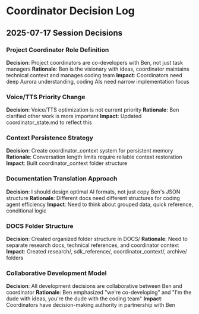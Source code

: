 # Coordinator Decision Log

## 2025-07-17 Session Decisions

### Project Coordinator Role Definition
**Decision**: Project coordinators are co-developers with Ben, not just task managers
**Rationale**: Ben is the visionary with ideas, coordinator maintains technical context and manages coding team
**Impact**: Coordinators need deep Aurora understanding, coding AIs need narrow implementation focus

### Voice/TTS Priority Change
**Decision**: Voice/TTS optimization is not current priority
**Rationale**: Ben clarified other work is more important
**Impact**: Updated coordinator_state.md to reflect this

### Context Persistence Strategy
**Decision**: Create coordinator_context system for persistent memory
**Rationale**: Conversation length limits require reliable context restoration
**Impact**: Built coordinator_context folder structure

### Documentation Translation Approach
**Decision**: I should design optimal AI formats, not just copy Ben's JSON structure
**Rationale**: Different docs need different structures for coding agent efficiency
**Impact**: Need to think about grouped data, quick reference, conditional logic

### DOCS Folder Structure
**Decision**: Created organized folder structure in DOCS/
**Rationale**: Need to separate research docs, technical references, and coordinator context
**Impact**: Created research/, sdk_reference/, coordinator_context/, archive/ folders

### Collaborative Development Model
**Decision**: All development decisions are collaborative between Ben and coordinator
**Rationale**: Ben emphasized "we're co-developing" and "I'm the dude with ideas, you're the dude with the coding team"
**Impact**: Coordinators have decision-making authority in partnership with Ben
